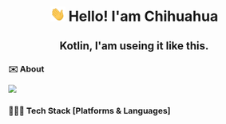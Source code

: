 <h1 align="center">
    <img src="https://raw.githubusercontent.com/ABSphreak/ABSphreak/master/gifs/Hi.gif" width="30px" /> 
    Hello! I'am Chihuahua
</h1>
<h2 align="center">
    Kotlin, I'am useing it like this.
</h2>



### ✉️ About
<p>
    <a href="mailto:476c656e@gmail.com" target="_blank">
        <img src="https://img.shields.io/badge/476c656e@gmail.com-EA4335?style=flat-square&logo=Gmail&logoColor=white"/>
    </a>
</p>

### 🧑🏻‍💻 Tech Stack [Platforms & Languages]
